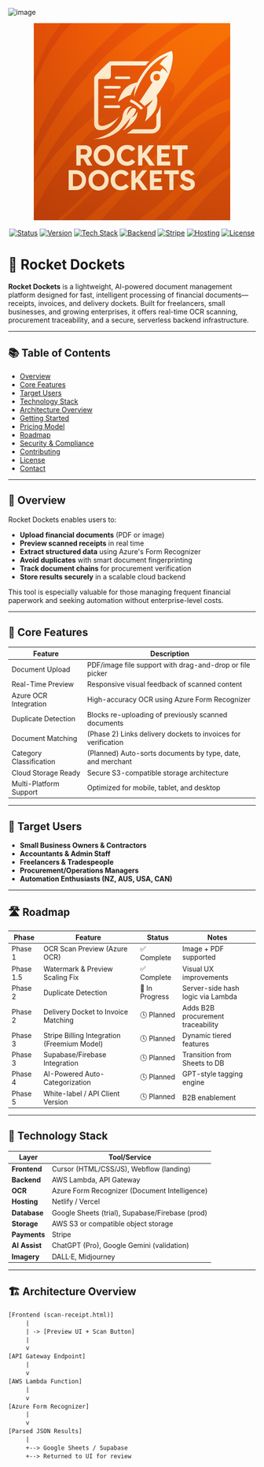 <img width="392" alt="image" src="https://github.com/user-attachments/assets/7ea14b0c-e749-45e2-b114-d508ec6519f6" /><p align="center">
  <img src="./banner.png" alt="Rocket Dockets Banner" width="400" />
</p>

<p align="center">
  <a href="#"><img src="https://img.shields.io/badge/Status-In%20Development-orange" alt="Status" /></a>
  <a href="#"><img src="https://img.shields.io/badge/Version-1.0.0-blueviolet" alt="Version" /></a>
  <a href="#"><img src="https://img.shields.io/badge/Tech-HTML%20%7C%20JS%20%7C%20Azure%20OCR-blue" alt="Tech Stack" /></a>
  <a href="#"><img src="https://img.shields.io/badge/Backend-AWS_Lambda_%7C_API_Gateway-yellowgreen" alt="Backend" /></a>
  <a href="#"><img src="https://img.shields.io/badge/Payments-Stripe-6772e5" alt="Stripe" /></a>
  <a href="#"><img src="https://img.shields.io/badge/Deployed%20on-Cursor%20+%20Netlify-lightgrey" alt="Hosting" /></a>
  <a href="#"><img src="https://img.shields.io/badge/License-Proprietary-inactive" alt="License" /></a>
</p>


# 🚀 Rocket Dockets

**Rocket Dockets** is a lightweight, AI-powered document management platform designed for fast, intelligent processing of financial documents—receipts, invoices, and delivery dockets. Built for freelancers, small businesses, and growing enterprises, it offers real-time OCR scanning, procurement traceability, and a secure, serverless backend infrastructure.

---

## 📚 Table of Contents
- [Overview](#-overview)
- [Core Features](#-core-features)
- [Target Users](#-target-users)
- [Technology Stack](#-technology-stack)
- [Architecture Overview](#-architecture-overview)
- [Getting Started](#-getting-started)
- [Pricing Model](#-pricing-model)
- [Roadmap](#-roadmap)
- [Security & Compliance](#-security--compliance)
- [Contributing](#-contributing)
- [License](#-license)
- [Contact](#-contact)

---

## 📌 Overview

Rocket Dockets enables users to:

- **Upload financial documents** (PDF or image)
- **Preview scanned receipts** in real time
- **Extract structured data** using Azure's Form Recognizer
- **Avoid duplicates** with smart document fingerprinting
- **Track document chains** for procurement verification
- **Store results securely** in a scalable cloud backend

This tool is especially valuable for those managing frequent financial paperwork and seeking automation without enterprise-level costs.

---

## 🚀 Core Features

| Feature                             | Description                                                                 |
|-------------------------------------|-----------------------------------------------------------------------------|
| Document Upload                     | PDF/image file support with drag-and-drop or file picker                    |
| Real-Time Preview                   | Responsive visual feedback of scanned content                              |
| Azure OCR Integration               | High-accuracy OCR using Azure Form Recognizer                              |
| Duplicate Detection                 | Blocks re-uploading of previously scanned documents                        |
| Document Matching                   | (Phase 2) Links delivery dockets to invoices for verification              |
| Category Classification             | (Planned) Auto-sorts documents by type, date, and merchant                 |
| Cloud Storage Ready                 | Secure S3-compatible storage architecture                                  |
| Multi-Platform Support              | Optimized for mobile, tablet, and desktop                                  |

---

## 🎯 Target Users

- **Small Business Owners & Contractors**
- **Accountants & Admin Staff**
- **Freelancers & Tradespeople**
- **Procurement/Operations Managers**
- **Automation Enthusiasts (NZ, AUS, USA, CAN)**

---

## 🛣 Roadmap

| Phase        | Feature                                     | Status       | Notes                              |
|--------------|---------------------------------------------|--------------|------------------------------------|
| Phase 1      | OCR Scan Preview (Azure OCR)                | ✅ Complete   | Image + PDF supported              |
| Phase 1.5    | Watermark & Preview Scaling Fix             | ✅ Complete   | Visual UX improvements             |
| Phase 2      | Duplicate Detection                         | 🔄 In Progress | Server-side hash logic via Lambda |
| Phase 2      | Delivery Docket to Invoice Matching         | 🕓 Planned    | Adds B2B procurement traceability  |
| Phase 3      | Stripe Billing Integration (Freemium Model) | 🕓 Planned    | Dynamic tiered features            |
| Phase 3      | Supabase/Firebase Integration               | 🕓 Planned    | Transition from Sheets to DB       |
| Phase 4      | AI-Powered Auto-Categorization              | 🕓 Planned    | GPT-style tagging engine           |
| Phase 5      | White-label / API Client Version            | 🕓 Planned    | B2B enablement                     |

---

## 🧰 Technology Stack

| Layer        | Tool/Service                              |
|--------------|-------------------------------------------|
| **Frontend** | Cursor (HTML/CSS/JS), Webflow (landing)   |
| **Backend**  | AWS Lambda, API Gateway                   |
| **OCR**      | Azure Form Recognizer (Document Intelligence) |
| **Hosting**  | Netlify / Vercel                          |
| **Database** | Google Sheets (trial), Supabase/Firebase (prod) |
| **Storage**  | AWS S3 or compatible object storage       |
| **Payments** | Stripe                                    |
| **AI Assist**| ChatGPT (Pro), Google Gemini (validation) |
| **Imagery**  | DALL·E, Midjourney                        |

---

## 🏗 Architecture Overview

```txt
[Frontend (scan-receipt.html)]
     |
     | -> [Preview UI + Scan Button]
     |
     v
[API Gateway Endpoint]
     |
     v
[AWS Lambda Function]
     |
     v
[Azure Form Recognizer]
     |
     v
[Parsed JSON Results]
     |
     +--> Google Sheets / Supabase
     +--> Returned to UI for review
